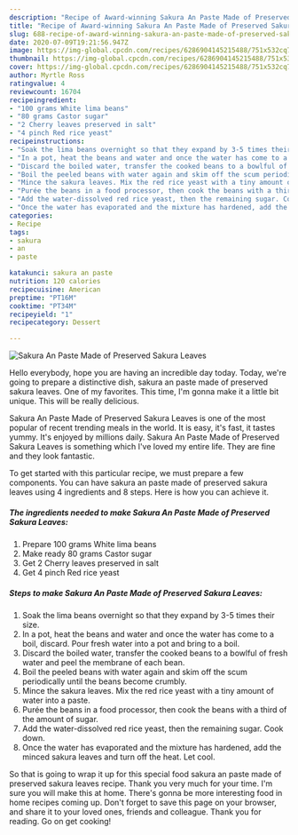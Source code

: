 ```yaml
---
description: "Recipe of Award-winning Sakura An Paste Made of Preserved Sakura Leaves"
title: "Recipe of Award-winning Sakura An Paste Made of Preserved Sakura Leaves"
slug: 688-recipe-of-award-winning-sakura-an-paste-made-of-preserved-sakura-leaves
date: 2020-07-09T19:21:56.947Z
image: https://img-global.cpcdn.com/recipes/6286904145215488/751x532cq70/sakura-an-paste-made-of-preserved-sakura-leaves-recipe-main-photo.jpg
thumbnail: https://img-global.cpcdn.com/recipes/6286904145215488/751x532cq70/sakura-an-paste-made-of-preserved-sakura-leaves-recipe-main-photo.jpg
cover: https://img-global.cpcdn.com/recipes/6286904145215488/751x532cq70/sakura-an-paste-made-of-preserved-sakura-leaves-recipe-main-photo.jpg
author: Myrtle Ross
ratingvalue: 4
reviewcount: 16704
recipeingredient:
- "100 grams White lima beans"
- "80 grams Castor sugar"
- "2 Cherry leaves preserved in salt"
- "4 pinch Red rice yeast"
recipeinstructions:
- "Soak the lima beans overnight so that they expand by 3-5 times their size."
- "In a pot, heat the beans and water and once the water has come to a boil, discard. Pour fresh water into a pot and bring to a boil."
- "Discard the boiled water, transfer the cooked beans to a bowlful of fresh water and peel the membrane of each bean."
- "Boil the peeled beans with water again and skim off the scum periodically until the beans become crumbly."
- "Mince the sakura leaves. Mix the red rice yeast with a tiny amount of water into a paste."
- "Purée the beans in a food processor, then cook the beans with a third of the amount of sugar."
- "Add the water-dissolved red rice yeast, then the remaining sugar. Cook down."
- "Once the water has evaporated and the mixture has hardened, add the minced sakura leaves and turn off the heat. Let cool."
categories:
- Recipe
tags:
- sakura
- an
- paste

katakunci: sakura an paste 
nutrition: 120 calories
recipecuisine: American
preptime: "PT16M"
cooktime: "PT34M"
recipeyield: "1"
recipecategory: Dessert

---
```



![Sakura An Paste Made of Preserved Sakura Leaves](https://img-global.cpcdn.com/recipes/6286904145215488/751x532cq70/sakura-an-paste-made-of-preserved-sakura-leaves-recipe-main-photo.jpg)

Hello everybody, hope you are having an incredible day today. Today, we're going to prepare a distinctive dish, sakura an paste made of preserved sakura leaves. One of my favorites. This time, I'm gonna make it a little bit unique. This will be really delicious.

Sakura An Paste Made of Preserved Sakura Leaves is one of the most popular of recent trending meals in the world. It is easy, it's fast, it tastes yummy. It's enjoyed by millions daily. Sakura An Paste Made of Preserved Sakura Leaves is something which I've loved my entire life. They are fine and they look fantastic.




To get started with this particular recipe, we must prepare a few components. You can have sakura an paste made of preserved sakura leaves using 4 ingredients and 8 steps. Here is how you can achieve it.

<!--inarticleads1-->

##### The ingredients needed to make Sakura An Paste Made of Preserved Sakura Leaves:

1. Prepare 100 grams White lima beans
1. Make ready 80 grams Castor sugar
1. Get 2 Cherry leaves preserved in salt
1. Get 4 pinch Red rice yeast




<!--inarticleads2-->

##### Steps to make Sakura An Paste Made of Preserved Sakura Leaves:

1. Soak the lima beans overnight so that they expand by 3-5 times their size.
1. In a pot, heat the beans and water and once the water has come to a boil, discard. Pour fresh water into a pot and bring to a boil.
1. Discard the boiled water, transfer the cooked beans to a bowlful of fresh water and peel the membrane of each bean.
1. Boil the peeled beans with water again and skim off the scum periodically until the beans become crumbly.
1. Mince the sakura leaves. Mix the red rice yeast with a tiny amount of water into a paste.
1. Purée the beans in a food processor, then cook the beans with a third of the amount of sugar.
1. Add the water-dissolved red rice yeast, then the remaining sugar. Cook down.
1. Once the water has evaporated and the mixture has hardened, add the minced sakura leaves and turn off the heat. Let cool.




So that is going to wrap it up for this special food sakura an paste made of preserved sakura leaves recipe. Thank you very much for your time. I'm sure you will make this at home. There's gonna be more interesting food in home recipes coming up. Don't forget to save this page on your browser, and share it to your loved ones, friends and colleague. Thank you for reading. Go on get cooking!
